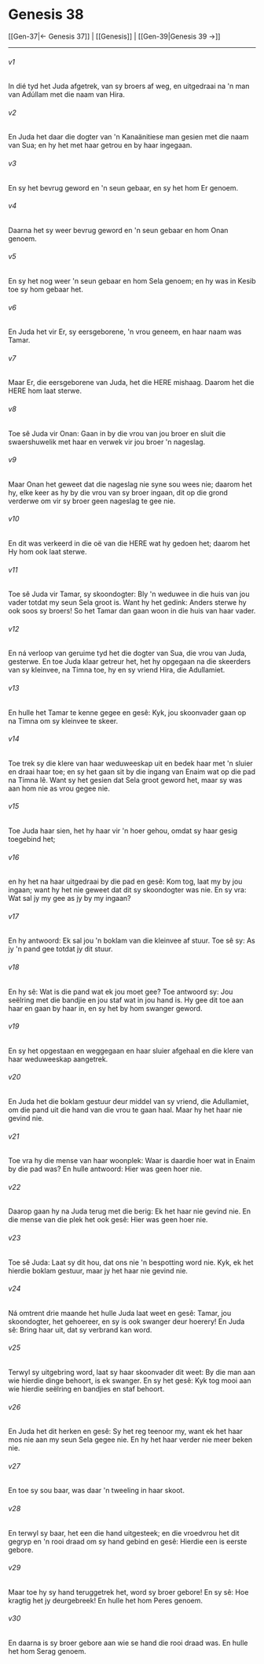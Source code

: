 # Genesis 38

[[Gen-37|← Genesis 37]] | [[Genesis]] | [[Gen-39|Genesis 39 →]]
***

###### v1
In dié tyd het Juda afgetrek, van sy broers af weg, en uitgedraai na 'n man van Adúllam met die naam van Hira. 
###### v2
En Juda het daar die dogter van 'n Kanaänitiese man gesien met die naam van Sua; en hy het met haar getrou en by haar ingegaan. 
###### v3
En sy het bevrug geword en 'n seun gebaar, en sy het hom Er genoem. 
###### v4
Daarna het sy weer bevrug geword en 'n seun gebaar en hom Onan genoem. 
###### v5
En sy het nog weer 'n seun gebaar en hom Sela genoem; en hy was in Kesib toe sy hom gebaar het. 
###### v6
En Juda het vir Er, sy eersgeborene, 'n vrou geneem, en haar naam was Tamar. 
###### v7
Maar Er, die eersgeborene van Juda, het die HERE mishaag. Daarom het die HERE hom laat sterwe. 
###### v8
Toe sê Juda vir Onan: Gaan in by die vrou van jou broer en sluit die swaershuwelik met haar en verwek vir jou broer 'n nageslag. 
###### v9
Maar Onan het geweet dat die nageslag nie syne sou wees nie; daarom het hy, elke keer as hy by die vrou van sy broer ingaan, dit op die grond verderwe om vir sy broer geen nageslag te gee nie. 
###### v10
En dit was verkeerd in die oë van die HERE wat hy gedoen het; daarom het Hy hom ook laat sterwe. 
###### v11
Toe sê Juda vir Tamar, sy skoondogter: Bly 'n weduwee in die huis van jou vader totdat my seun Sela groot is. Want hy het gedink: Anders sterwe hy ook soos sy broers! So het Tamar dan gaan woon in die huis van haar vader. 
###### v12
En ná verloop van geruime tyd het die dogter van Sua, die vrou van Juda, gesterwe. En toe Juda klaar getreur het, het hy opgegaan na die skeerders van sy kleinvee, na Timna toe, hy en sy vriend Hira, die Adullamiet. 
###### v13
En hulle het Tamar te kenne gegee en gesê: Kyk, jou skoonvader gaan op na Timna om sy kleinvee te skeer. 
###### v14
Toe trek sy die klere van haar weduweeskap uit en bedek haar met 'n sluier en draai haar toe; en sy het gaan sit by die ingang van Enaim wat op die pad na Timna lê. Want sy het gesien dat Sela groot geword het, maar sy was aan hom nie as vrou gegee nie. 
###### v15
Toe Juda haar sien, het hy haar vir 'n hoer gehou, omdat sy haar gesig toegebind het; 
###### v16
en hy het na haar uitgedraai by die pad en gesê: Kom tog, laat my by jou ingaan; want hy het nie geweet dat dit sy skoondogter was nie. En sy vra: Wat sal jy my gee as jy by my ingaan? 
###### v17
En hy antwoord: Ek sal jou 'n boklam van die kleinvee af stuur. Toe sê sy: As jy 'n pand gee totdat jy dit stuur. 
###### v18
En hy sê: Wat is die pand wat ek jou moet gee? Toe antwoord sy: Jou seëlring met die bandjie en jou staf wat in jou hand is. Hy gee dit toe aan haar en gaan by haar in, en sy het by hom swanger geword. 
###### v19
En sy het opgestaan en weggegaan en haar sluier afgehaal en die klere van haar weduweeskap aangetrek. 
###### v20
En Juda het die boklam gestuur deur middel van sy vriend, die Adullamiet, om die pand uit die hand van die vrou te gaan haal. Maar hy het haar nie gevind nie. 
###### v21
Toe vra hy die mense van haar woonplek: Waar is daardie hoer wat in Enaim by die pad was? En hulle antwoord: Hier was geen hoer nie. 
###### v22
Daarop gaan hy na Juda terug met die berig: Ek het haar nie gevind nie. En die mense van die plek het ook gesê: Hier was geen hoer nie. 
###### v23
Toe sê Juda: Laat sy dit hou, dat ons nie 'n bespotting word nie. Kyk, ek het hierdie boklam gestuur, maar jy het haar nie gevind nie. 
###### v24
Ná omtrent drie maande het hulle Juda laat weet en gesê: Tamar, jou skoondogter, het gehoereer, en sy is ook swanger deur hoerery! En Juda sê: Bring haar uit, dat sy verbrand kan word. 
###### v25
Terwyl sy uitgebring word, laat sy haar skoonvader dit weet: By die man aan wie hierdie dinge behoort, is ek swanger. En sy het gesê: Kyk tog mooi aan wie hierdie seëlring en bandjies en staf behoort. 
###### v26
En Juda het dit herken en gesê: Sy het reg teenoor my, want ek het haar mos nie aan my seun Sela gegee nie. En hy het haar verder nie meer beken nie. 
###### v27
En toe sy sou baar, was daar 'n tweeling in haar skoot. 
###### v28
En terwyl sy baar, het een die hand uitgesteek; en die vroedvrou het dit gegryp en 'n rooi draad om sy hand gebind en gesê: Hierdie een is eerste gebore. 
###### v29
Maar toe hy sy hand teruggetrek het, word sy broer gebore! En sy sê: Hoe kragtig het jy deurgebreek! En hulle het hom Peres genoem. 
###### v30
En daarna is sy broer gebore aan wie se hand die rooi draad was. En hulle het hom Serag genoem. 
